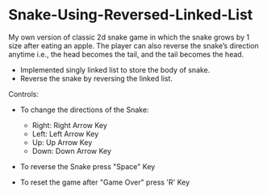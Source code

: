 # Snake-Using-Reversed-Linked-List
My own version of classic 2d snake game in which the snake grows by 1 size after eating an apple. The player can also reverse the snake’s direction anytime i.e., the head becomes the tail, and the tail becomes the head.  

- Implemented singly linked list to store the body of snake.
- Reverse the snake by reversing the linked list.

Controls:

- To change the directions of the Snake:
   - Right: Right Arrow Key
   - Left: Left Arrow Key
   - Up: Up Arrow Key
   - Down: Down Arrow Key

- To reverse the Snake press "Space" Key

- To reset the game after "Game Over" press 'R' Key
